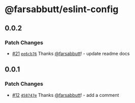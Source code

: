# @farsabbutt/eslint-config

## 0.0.2

### Patch Changes

- [#21](https://github.com/farsabbutt/bahag-design-system/pull/21) [`ee6cb76`](https://github.com/farsabbutt/bahag-design-system/commit/ee6cb76cfbdf8e57e7144ae343c4ea781e7aaed0) Thanks [@farsabbutt](https://github.com/farsabbutt)! - update readme docs

## 0.0.1

### Patch Changes

- [#12](https://github.com/farsabbutt/bahag-design-system/pull/12) [`458747e`](https://github.com/farsabbutt/bahag-design-system/commit/458747e09912f679f50a15a095a295d516c39be4) Thanks [@farsabbutt](https://github.com/farsabbutt)! - add a comment
